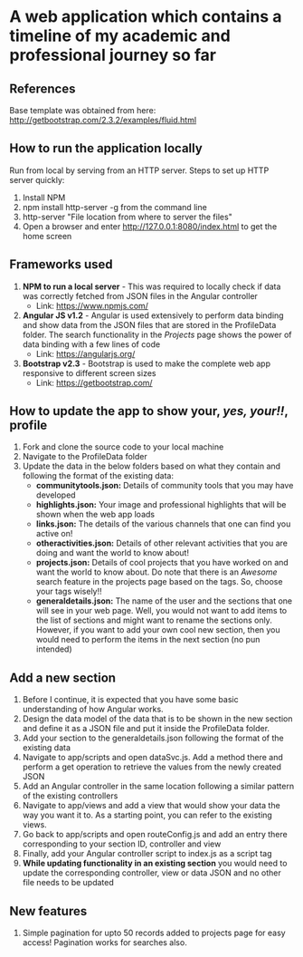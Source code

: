 # A web application which contains a timeline of my academic and professional journey so far #

## References ##
Base template was obtained from here: http://getbootstrap.com/2.3.2/examples/fluid.html


## How to run the application locally ##
Run from local by serving from an HTTP server.
Steps to set up HTTP server quickly:

1. Install NPM
2. npm install http-server -g from the command line
3. http-server "File location from where to server the files"
4. Open a browser and enter  http://127.0.0.1:8080/index.html to get the home screen

## Frameworks used ##
1. **NPM to run a local server** - This was required to locally check if data was correctly fetched from JSON files in the Angular controller
   * Link: https://www.npmjs.com/
2. **Angular JS v1.2** - Angular is used extensively to perform data binding and show data from the JSON files that are stored in the ProfileData folder. 
   The search functionality in the *Projects* page shows the power of data binding with a few lines of code
   * Link: https://angularjs.org/
3. **Bootstrap v2.3** - Bootstrap is used to make the complete web app responsive to different screen sizes
   * Link: https://getbootstrap.com/

## How to update the app to show your, *yes, your!!*, profile
1. Fork and clone the source code to your local machine
2. Navigate to the ProfileData folder
3. Update the data in the below folders based on what they contain and following the format of the existing data:
   * **communitytools.json:** Details of community tools that you may have developed
   * **highlights.json:** Your image and professional highlights that will be shown when the web app loads
   * **links.json:** The details of the various channels that one can find you active on!
   * **otheractivities.json:** Details of other relevant activities that you are doing and want the world to know about!
   * **projects.json:** Details of cool projects that you have worked on and want the world to know about. Do note that there is an *Awesome* search feature in the projects page based on the tags.
     So, choose your tags wisely!!
   * **generaldetails.json:** The name of the user and the sections that one will see in your web page. Well, you would not want to add items to the list of sections and might want to rename the sections only.
     However, if you want to add your own cool new section, then you would need to perform the items in the next section (no pun intended)
	 
## Add a new section ##
1. Before I continue, it is expected that you have some basic understanding of how Angular works.
2. Design the data model of the data that is to be shown in the new section and define it as a JSON file and put it inside the ProfileData folder.
3. Add your section to the generaldetails.json following the format of the existing data
4. Navigate to app/scripts and open dataSvc.js. Add a method there and perform a get operation to retrieve the values from the newly created JSON
5. Add an Angular controller in the same location following a similar pattern of the existing controllers
6. Navigate to app/views and add a view that would show your data the way you want it to. As a starting point, you can refer to the existing views.
7. Go back to app/scripts and open routeConfig.js and add an entry there corresponding to your section ID, controller and view
8. Finally, add your Angular controller script to index.js as a script tag
9. **While updating functionality in an existing section** you would need to update the corresponding controller, view or data JSON and no other file needs to be updated

## New features ##
1. Simple pagination for upto 50 records added to projects page for easy access! Pagination works for searches also.
